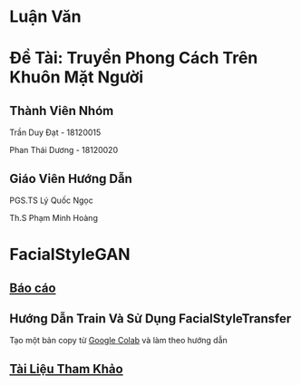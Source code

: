 # Luận Văn

# Đề Tài: Truyền Phong Cách Trên Khuôn Mặt Người

## Thành Viên Nhóm

Trần Duy Đạt - 18120015

Phan Thái Dương - 18120020

## Giáo Viên Hướng Dẫn

PGS.TS Lý Quốc Ngọc

Th.S Phạm Minh Hoàng

# FacialStyleGAN

## [Báo cáo](https://drive.google.com/drive/folders/1Kfbmlk1EUWPAZ1PPbvZblwG_DeShu0Zb)

## Hướng Dẫn Train Và Sử Dụng FacialStyleTransfer

Tạo một bản copy từ [Google Colab](https://colab.research.google.com/drive/1Gr8LymTaAuD9_FFmhZBy-gHit2xPr9VG?usp=sharing) và làm theo hướng dẫn

## [Tài Liệu Tham Khảo](https://drive.google.com/drive/folders/1FdVNNioN6XolL8YPPyBjrCi7vrS3ZTLt?usp=sharing)
